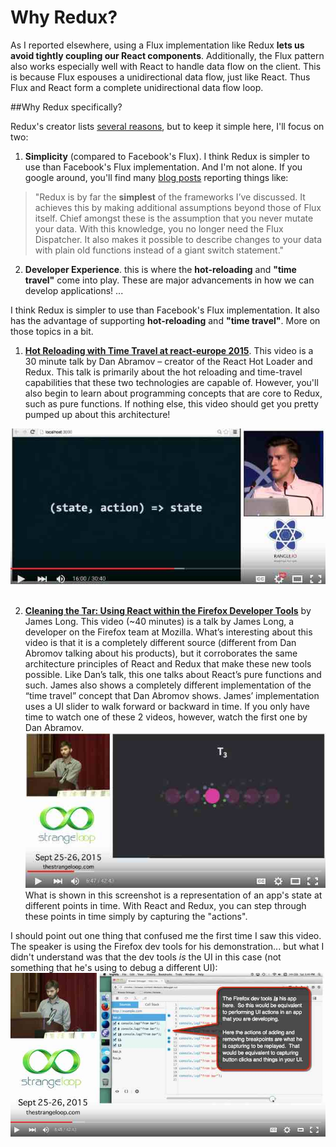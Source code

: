 # Why Redux?

As I reported elsewhere, using a Flux implementation like Redux **lets us avoid tightly coupling our React components**.  Additionally, the Flux pattern also works especially well with React to handle data flow on the client.  This is because Flux espouses a unidirectional data flow, just like React.  Thus Flux and React form a complete unidirectional data flow loop.

##Why Redux specifically?

Redux's creator lists [several reasons](http://stackoverflow.com/a/32920459/718325), but to keep it simple here, I'll focus on two:
1. **Simplicity** (compared to Facebook's Flux). I think Redux is simpler to use than Facebook's Flux implementation.  And I'm not alone.  If you google around, you'll find many [blog posts](http://jamesknelson.com/which-flux-implementation-should-i-use-with-react/#redux) reporting things like:

 >"Redux is by far the **simplest** of the frameworks I’ve discussed. It achieves this by making additional assumptions beyond those of Flux itself. Chief amongst these is the assumption that you never mutate your data. With this knowledge, you no longer need the Flux Dispatcher. It also makes it possible to describe changes to your data with plain old functions instead of a giant switch statement."

2. **Developer Experience**.  this is where the **hot-reloading** and **"time travel"** come into play.  These are major advancements in how we can develop applications! ...




I think Redux is simpler to use than Facebook's Flux implementation. It also has the advantage of supporting **hot-reloading** and **"time travel"**.  More on those topics in a bit. 

1. [**Hot Reloading with Time Travel at react-europe 2015**](https://www.youtube.com/watch?v=xsSnOQynTHs). This video is a 30 minute talk by Dan Abramov – creator of the React Hot Loader and Redux.  This talk is primarily about the hot reloading and time-travel capabilities that these two technologies are capable of. However, you'll also begin to learn about programming concepts that are core to Redux, such as pure functions.  If nothing else, this video should get you pretty pumped up about this architecture!

 ![](_assets/2015-12-18_18-02-41.jpg)
 <br /><br />
 
2. [**Cleaning the Tar: Using React within the Firefox Developer Tools**](https://www.youtube.com/watch?v=qUlRpybs7_c) by James Long.  This video (~40 minutes) is a talk by James Long, a developer on the Firefox team at Mozilla.  What’s interesting about this video is that it is a completely different source (different from Dan Abromov talking about his products), but it corroborates the same architecture principles of React and Redux that make these new tools possible.  Like Dan’s talk, this one talks about React’s pure functions and such.  James also shows a completely different implementation of the “time travel” concept that Dan Abromov shows.  James’ implementation uses a UI slider to walk forward or backward in time.  If you only have time to watch one of these 2 videos, however, watch the first one by Dan Abramov.
![](_assets/2015-12-18_18-10-09.jpg) What is shown in this screenshot is a representation of an app's state at different points in time.  With React and Redux, you can step through these points in time simply by capturing the "actions".  

 I should point out one thing that confused me the first time I saw this video.  The speaker is using the Firefox dev tools for his demonstration... but what I didn't understand was that the dev tools *is* the UI in this case (not something that he's using to debug a different UI):
 ![](_assets/2015-12-18_22-13-59.jpg)
<br /><br />